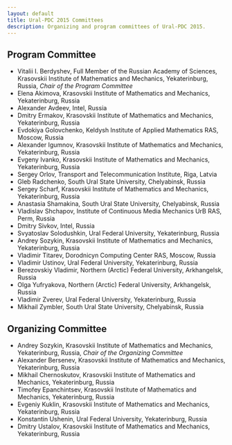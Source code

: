 ```yaml
---
layout: default
title: Ural-PDC 2015 Committees
description: Organizing and program committees of Ural-PDC 2015.
---
```


## Program Committee

* Vitalii I. Berdyshev, Full Member of the Russian Academy of Sciences, Krasovskii Institute of Mathematics and Mechanics, Yekaterinburg, Russia, *Chair of the Program Committee*
* Elena Akimova, Krasovskii Institute of Mathematics and Mechanics, Yekaterinburg, Russia
* Alexander Avdeev, Intel, Russia
* Dmitry Ermakov, Krasovskii Institute of Mathematics and Mechanics, Yekaterinburg, Russia
* Evdokiya Golovchenko, Keldysh Institute of Applied Mathematics RAS, Moscow, Russia
* Alexander Igumnov, Krasovskii Institute of Mathematics and Mechanics, Yekaterinburg, Russia
* Evgeny Ivanko, Krasovskii Institute of Mathematics and Mechanics, Yekaterinburg, Russia
* Sergey Orlov, Transport and Telecommunication Institute, Riga, Latvia
* Gleb Radchenko, South Ural State University, Chelyabinsk, Russia
* Sergey Scharf, Krasovskii Institute of Mathematics and Mechanics, Yekaterinburg, Russia
* Anastasia Shamakina, South Ural State University, Chelyabinsk, Russia
* Vladislav Shchapov, Institute of Continuous Media Mechanics UrB RAS, Perm, Russia
* Dmitry Sivkov, Intel, Russia
* Svyatoslav Solodushkin, Ural Federal University, Yekaterinburg, Russia
* Andrey Sozykin, Krasovskii Institute of Mathematics and Mechanics, Yekaterinburg, Russia
* Vladimir Titarev, Dorodnicyn Computing Center RAS, Moscow, Russia
* Vladimir Ustinov, Ural Federal University, Yekaterinburg, Russia
* Berezovskiy Vladimir, Northern (Arctic) Federal University, Arkhangelsk, Russia
* Olga Yufryakova, Northern (Arctic) Federal University, Arkhangelsk, Russia
* Vladimir Zverev, Ural Federal University, Yekaterinburg, Russia
* Mikhail Zymbler, South Ural State University, Chelyabinsk, Russia

## Organizing Committee

* Andrey Sozykin, Krasovskii Institute of Mathematics and Mechanics, Yekaterinburg, Russia, *Chair of the Organizing Committee*
* Alexander Bersenev, Krasovskii Institute of Mathematics and Mechanics, Yekaterinburg, Russia
* Mikhail Chernoskutov, Krasovskii Institute of Mathematics and Mechanics, Yekaterinburg, Russia
* Timofey Epanchintsev, Krasovskii Institute of Mathematics and Mechanics, Yekaterinburg, Russia
* Evgeniy Kuklin, Krasovskii Institute of Mathematics and Mechanics, Yekaterinburg, Russia
* Konstantin Ushenin, Ural Federal University, Yekaterinburg, Russia
* Dmitry Ustalov, Krasovskii Institute of Mathematics and Mechanics, Yekaterinburg, Russia
